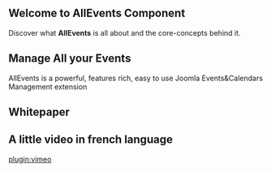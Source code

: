 ## Welcome to AllEvents Component

Discover what **AllEvents** is all about and the core-concepts behind it.


## Manage All your Events
AllEvents is a powerful, features rich, easy to use Joomla Events&Calendars Management extension

## Whitepaper


## A little video in french language
[plugin:vimeo](https://vimeo.com/180720496)
